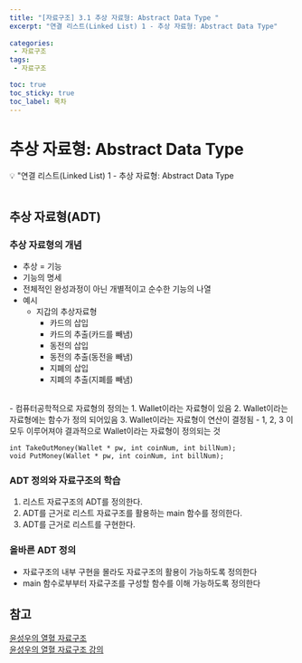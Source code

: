```yaml
---
title: "[자료구조] 3.1 추상 자료형: Abstract Data Type " 
excerpt: "연결 리스트(Linked List) 1 - 추상 자료형: Abstract Data Type"
 
categories:  
 - 자료구조
tags: 
 - 자료구조

toc: true
toc_sticky: true
toc_label: 목차
---
```

# 추상 자료형: Abstract Data Type

<aside>
💡 "연결 리스트(Linked List) 1  - 추상 자료형: Abstract Data Type
</aside>
<br>

## 추상 자료형(ADT)

### 추상 자료형의 개념
- 추상 = 기능 
- 기능의 명세
- 전체적인 완성과정이 아닌 개별적이고 순수한 기능의 나열
- 예시
	- 지갑의 추상자료형 
		- 카드의 삽입
		- 카드의 추출(카드를 빼냄)
		- 동전의 삽입
		- 동전의 추출(동전을 빼냄)
		- 지폐의 삽입
		- 지폐의 추출(지폐를 빼냄)
<br>
- 컴퓨터공학적으로 자료형의 정의는
	1. Wallet이라는 자료형이 있음
	2. Wallet이라는 자료형에는 함수가 정의 되어있음
	3. Wallet이라는 자료형이 연산이 결정됨
	- 1, 2, 3 이 모두 이루어져야 결과적으로 Wallet이라는 자료형이 정의되는 것

```
int TakeOutMoney(Wallet * pw, int coinNum, int billNum); 
void PutMoney(Wallet * pw, int coinNum, int billNum); 
```

### ADT 정의와 자료구조의 학습
1. 리스트 자료구조의 ADT를 정의한다.
2. ADT를 근거로 리스트 자료구조를 활용하는 main 함수를 정의한다.
3. ADT를 근거로 리스트를 구현한다.

### 올바른 ADT 정의
- 자료구조의 내부 구현을 몰라도 자료구조의 활용이 가능하도록 정의한다
- main 함수로부부터 자료구조를 구성할 함수를 이해 가능하도록 정의한다


## 참고

[윤성우의 열혈 자료구조](https://book.naver.com/bookdb/book_detail.nhn?bid=6809127) <br>
[윤성우의 열혈 자료구조 강의](http://www.orentec.co.kr/teachlist/DA_ST_1/teach_sub1.php)

